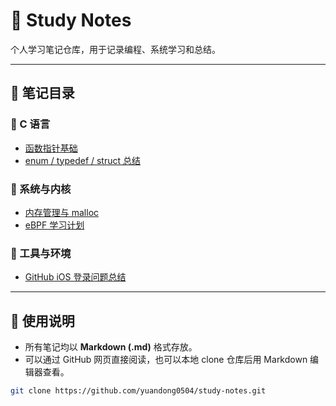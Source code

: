 # 📘 Study Notes

个人学习笔记仓库，用于记录编程、系统学习和总结。

---

## 📂 笔记目录

### 🔹 C 语言
- [函数指针基础](notes/c-function-pointer.md)
- [enum / typedef / struct 总结](notes/c-enum-typedef-struct.md)

### 🔹 系统与内核
- [内存管理与 malloc](notes/memory-management.md)
- [eBPF 学习计划](notes/ebpf-plan.md)

### 🔹 工具与环境
- [GitHub iOS 登录问题总结](notes/github-login.md)

---

## 🚀 使用说明
- 所有笔记均以 **Markdown (.md)** 格式存放。
- 可以通过 GitHub 网页直接阅读，也可以本地 clone 仓库后用 Markdown 编辑器查看。

```bash
git clone https://github.com/yuandong0504/study-notes.git